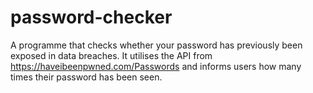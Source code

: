 # password-checker

A programme that checks whether your password has previously been exposed in data breaches. It utilises the API from https://haveibeenpwned.com/Passwords and informs users how many times their password has been seen.
